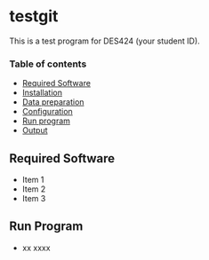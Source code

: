 # testgit

This is a test program for DES424 (your student ID).

### Table of contents

- [Required Software](#required-software)
- [Installation](#installation)
- [Data preparation](#data-preparation)
- [Configuration](#configuration)
- [Run program](#run-program)
- [Output](#output)

## Required Software

- Item 1
- Item 2
- Item 3

## Run Program

- xx xxxx
